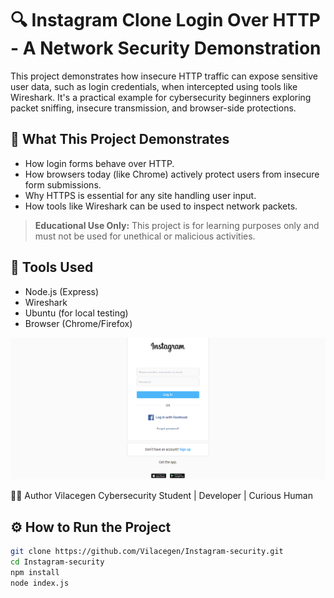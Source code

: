 # 🔍 Instagram Clone Login Over HTTP - A Network Security Demonstration

This project demonstrates how insecure HTTP traffic can expose sensitive user data, such as login credentials, when intercepted using tools like Wireshark. It's a practical example for cybersecurity beginners exploring packet sniffing, insecure transmission, and browser-side protections.

## 🚧 What This Project Demonstrates
- How login forms behave over HTTP.
- How browsers today (like Chrome) actively protect users from insecure form submissions.
- Why HTTPS is essential for any site handling user input.
- How tools like Wireshark can be used to inspect network packets.

> **Educational Use Only:** This project is for learning purposes only and must not be used for unethical or malicious activities.

## 🧪 Tools Used
- Node.js (Express)
- Wireshark
- Ubuntu (for local testing)
- Browser (Chrome/Firefox)

![Login Page](screenshots/login-form.png)

👨‍💻 Author
Vilacegen
Cybersecurity Student | Developer | Curious Human

## ⚙️ How to Run the Project

```bash
git clone https://github.com/Vilacegen/Instagram-security.git
cd Instagram-security
npm install
node index.js




